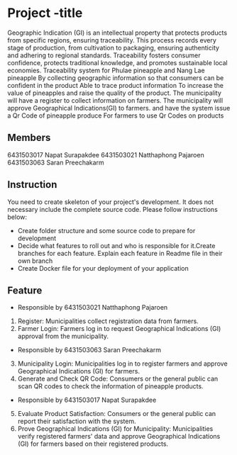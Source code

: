 # Project -title
Geographic Indication (GI) is an intellectual property that protects products from specific regions, ensuring traceability. This process records every stage of production, from cultivation to packaging, ensuring authenticity and adhering to regional standards. Traceability fosters consumer confidence, protects traditional knowledge, and promotes sustainable local economies.
Traceability system for Phulae pineapple and Nang Lae pineapple By collecting geographic information so that consumers can be confident in the product Able to trace product information To increase the value of pineapples and raise the quality of the product.
The municipality will have a register to collect information on farmers. The municipality will approve Geographical Indications(GI) to farmers. and have the system issue a Qr Code of pineapple produce For farmers to use Qr Codes on products

## Members
6431503017 Napat Surapakdee
6431503021 Natthaphong Pajaroen
6431503063 Saran Preechakarm
## Instruction
You need to create skeleton of your project's development. It does not necessary include the complete source code. Please follow instructions below:
- Create folder structure and some source code to prepare for development
- Decide what features to roll out and who is responsible for it.​ Create branches for each feature. Explain each feature in Readme file in their own branch​ 
- Create Docker file for your deployment of your application 
## Feature
- Responsible by 6431503021 Natthaphong Pajaroen
1. Register: Municipalities collect registration data from farmers.
2. Farmer Login: Farmers log in to request Geographical Indications (GI) approval from the municipality.

- Responsible by 6431503063 Saran Preechakarm
3. Municipality Login: Municipalities log in to register farmers and approve Geographical Indications (GI) for farmers.
4. Generate and Check QR Code: Consumers or the general public can scan QR codes to check the information of pineapple products.

- Responsible by 6431503017 Napat Surapakdee
5. Evaluate Product Satisfaction: Consumers or the general public can report their satisfaction with the system.
6. Prove Geographical Indications (GI) for Municipality: Municipalities verify registered farmers' data and approve Geographical Indications (GI) for farmers based on their registered products.